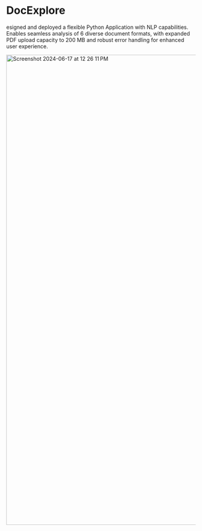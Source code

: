 # DocExplore

esigned and deployed a flexible Python Application with NLP capabilities.
Enables seamless analysis of 6 diverse document formats, with expanded PDF upload capacity to 200 MB and robust error
handling for enhanced user experience.

<img width="1251" alt="Screenshot 2024-06-17 at 12 26 11 PM" src="https://github.com/Suhana2424/DocExplore/assets/165405660/2c41365e-8111-4417-8699-80dcfc17a33d">
